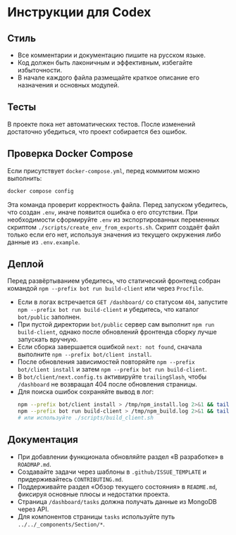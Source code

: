 <!-- Назначение файла: правила использования Codex. -->
# Инструкции для Codex

## Стиль
- Все комментарии и документацию пишите на русском языке.
- Код должен быть лаконичным и эффективным, избегайте избыточности.
- В начале каждого файла размещайте краткое описание его назначения и основных модулей.

## Тесты
В проекте пока нет автоматических тестов. После изменений достаточно убедиться, что проект собирается без ошибок.

## Проверка Docker Compose
Если присутствует `docker-compose.yml`, перед коммитом можно выполнить:
```bash
docker compose config
```
Эта команда проверит корректность файла.
Перед запуском убедитесь, что создан `.env`, иначе появится ошибка о его отсутствии.
При необходимости сформируйте `.env` из экспортированных переменных скриптом
`./scripts/create_env_from_exports.sh`. Скрипт создаёт файл только если его нет,
используя значения из текущего окружения либо данные из `.env.example`.

## Деплой
Перед развёртыванием убедитесь, что статический фронтенд собран командой
`npm --prefix bot run build-client` или через `Procfile`.
- Если в логах встречается `GET /dashboard/` со статусом `404`, запустите `npm --prefix bot run build-client` и убедитесь, что каталог `bot/public` заполнен.
- При пустой директории `bot/public` сервер сам выполнит `npm run build-client`, однако после обновлений фронтенда сборку лучше запускать вручную.
- Если сборка завершается ошибкой `next: not found`, сначала выполните `npm --prefix bot/client install`.
- После обновления зависимостей повторяйте `npm --prefix bot/client install` и затем `npm --prefix bot run build-client`.
- В `bot/client/next.config.ts` активируйте `trailingSlash`, чтобы `/dashboard` не возвращал 404 после обновления страницы.
- Для поиска ошибок сохраняйте вывод в лог:
  ```bash
  npm --prefix bot/client install > /tmp/npm_install.log 2>&1 && tail -n 20 /tmp/npm_install.log
  npm --prefix bot run build-client > /tmp/npm_build.log 2>&1 && tail -n 20 /tmp/npm_build.log
  # или используйте ./scripts/build_client.sh
  ```

## Документация
- При добавлении функционала обновляйте раздел «В разработке» в `ROADMAP.md`.
- Создавайте задачи через шаблоны в `.github/ISSUE_TEMPLATE` и придерживайтесь `CONTRIBUTING.md`.
- Поддерживайте раздел «Обзор текущего состояния» в `README.md`, фиксируя основные плюсы и недостатки проекта.
- Страница `/dashboard/tasks` должна получать данные из MongoDB через API.
- Для компонентов страницы `tasks` используйте путь `../../_components/Section/*`.

